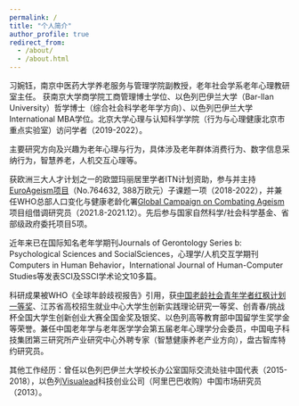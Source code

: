 ```yaml
---
permalink: /
title: "个人简介"
author_profile: true
redirect_from: 
  - /about/
  - /about.html
---
```

<span style="font-size:14px;">
习婉钰，南京中医药大学养老服务与管理学院副教授，老年社会学系老年心理教研室主任。
获南京大学商学院工商管理博士学位、以色列巴伊兰大学（Bar-Ilan University）哲学博士（综合社会科学老年学方向）、以色列巴伊兰大学International MBA学位。北京大学心理与认知科学学院（行为与心理健康北京市重点实验室）访问学者（2019-2022）。

主要研究方向及兴趣为老年心理与行为，具体涉及老年群体消费行为、数字信息采纳行为，智慧养老，人机交互心理等。

获欧洲三大人才计划之一的欧盟玛丽居里学者ITN计划资助，参与并主持[EuroAgeism项目](https://cordis.europa.eu/project/id/764632)（No.764632, 388万欧元）子课题一项（2018-2022），并兼任WHO总部人口变化与健康老龄化署[Global Campaign on Combating Ageism](https://www.who.int/teams/social-determinants-of-health/demographic-change-and-healthy-ageing/combatting-ageism)项目组借调研究员（2021.8-2021.12）。先后参与国家自然科学/社会科学基金、省部级政府委托项目5项。

近年来已在国际知名老年学期刊Journals of Gerontology Series b: Psychological Sciences and SocialSciences，心理学/人机交互学期刊Computers in Human Behavior，International Journal of Human-Computer Studies等发表SCI及SSCI学术论文10多篇。

科研成果被WHO《全球年龄歧视报告》引用，获[中国老龄社会青年学者红枫计划一等奖](https://www.163.com/dy/article/HLJG95L10519D88G.html)、江苏省高校招生就业中心大学生创新实践理论研究一等奖、创青春/挑战杯全国大学生创新创业大赛全国金奖及银奖、以色列高等教育部中国留学生奖学金等荣誉。兼任中国老年学与老年医学学会第五届老年心理学分会委员，中国电子科技集团第三研究所产业研究中心外聘专家（智慧健康养老产业方向），盘古智库特约研究员。

其他工作经历：曾任以色列巴伊兰大学校长办公室国际交流处驻中国代表（2015-2018），以色列[Visualead](https://corporate.visualead.com/)科技创业公司（阿里巴巴收购）中国市场研究员（2013）。
